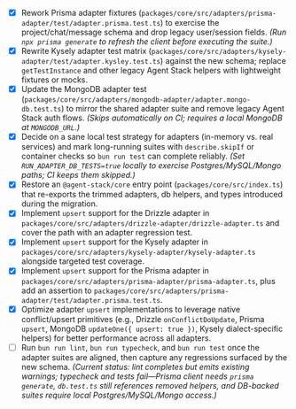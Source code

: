 - [x] Rework Prisma adapter fixtures (`packages/core/src/adapters/prisma-adapter/test/adapter.prisma.test.ts`) to exercise the project/chat/message schema and drop legacy user/session fields. _(Run `npx prisma generate` to refresh the client before executing the suite.)_
- [x] Rewrite Kysely adapter test matrix (`packages/core/src/adapters/kysely-adapter/test/adapter.kysley.test.ts`) against the new schema; replace `getTestInstance` and other legacy Agent Stack helpers with lightweight fixtures or mocks.
- [x] Update the MongoDB adapter test (`packages/core/src/adapters/mongodb-adapter/adapter.mongo-db.test.ts`) to mirror the shared adapter suite and remove legacy Agent Stack auth flows. _(Skips automatically on CI; requires a local MongoDB at `MONGODB_URL`.)_
- [x] Decide on a sane local test strategy for adapters (in-memory vs. real services) and mark long-running suites with `describe.skipIf` or container checks so `bun run test` can complete reliably. _(Set `RUN_ADAPTER_DB_TESTS=true` locally to exercise Postgres/MySQL/Mongo paths; CI keeps them skipped.)_
- [x] Restore an `@agent-stack/core` entry point (`packages/core/src/index.ts`) that re-exports the trimmed adapters, db helpers, and types introduced during the migration.
- [x] Implement `upsert` support for the Drizzle adapter in `packages/core/src/adapters/drizzle-adapter/drizzle-adapter.ts` and cover the path with an adapter regression test.
- [x] Implement `upsert` support for the Kysely adapter in `packages/core/src/adapters/kysely-adapter/kysely-adapter.ts` alongside targeted test coverage.
- [x] Implement `upsert` support for the Prisma adapter in `packages/core/src/adapters/prisma-adapter/prisma-adapter.ts`, plus add an assertion to `packages/core/src/adapters/prisma-adapter/test/adapter.prisma.test.ts`.
- [x] Optimize adapter `upsert` implementations to leverage native conflict/upsert primitives (e.g., Drizzle `onConflictDoUpdate`, Prisma `upsert`, MongoDB `updateOne({ upsert: true })`, Kysely dialect-specific helpers) for better performance across all adapters.
- [ ] Run `bun run lint`, `bun run typecheck`, and `bun run test` once the adapter suites are aligned, then capture any regressions surfaced by the new schema. _(Current status: lint completes but emits existing warnings; typecheck and tests fail—Prisma client needs `prisma generate`, `db.test.ts` still references removed helpers, and DB-backed suites require local Postgres/MySQL/Mongo access.)_
